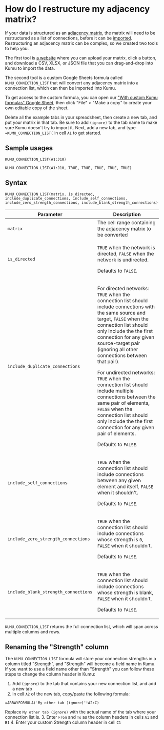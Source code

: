 # How do I restructure my adjacency matrix?

If your data is structured as an [adjacency matrix](https://en.wikipedia.org/wiki/Adjacency\_matrix), the matrix will need to be restructured as a list of connections, before it can be [imported](../guides/import/). Restructuring an adjacency matrix can be complex, so we created two tools to help you.

The first tool is [a website](https://matrix-expander.netlify.com/) where you can upload your matrix, click a button, and download a CSV, XLSX, or JSON file that you can drag-and-drop into Kumu to import the data.

The second tool is a custom Google Sheets formula called `KUMU_CONNECTION_LIST` that will convert any adjacency matrix into a connection list, which can then be imported into Kumu.

To get access to the custom formula, you can open our ["With custom Kumu formulas" Google Sheet](https://docs.google.com/spreadsheets/d/1qRhkn6qECtBaAncWykMa0hAG97jPK6q\_bODrwntqze8/edit?usp=sharing), then click "File" > "Make a copy" to create your own editable copy of the sheet.

Delete all the example tabs in your spreadsheet, then create a new tab, and put your matrix in that tab. Be sure to add `(ignore)` to the tab name to make sure Kumu doesn't try to import it. Next, add a new tab, and type `=KUMU_CONNECTION_LIST(` in cell `A1` to get started.

## Sample usages

`KUMU_CONNECTION_LIST(A1:J10)`

`KUMU_CONNECTION_LIST(A1:J10, TRUE, TRUE, TRUE, TRUE, TRUE)`

## Syntax

`KUMU_CONNECTION_LIST(matrix, is_directed, include_duplicate_connections, include_self_connections, include_zero_strength_connections, include_blank_strength_connections)`

| Parameter                            | Description                                                                                                                                                                                                                                                                                                                                                                                                                                                                                                                                                                                                                        |
| ------------------------------------ | ---------------------------------------------------------------------------------------------------------------------------------------------------------------------------------------------------------------------------------------------------------------------------------------------------------------------------------------------------------------------------------------------------------------------------------------------------------------------------------------------------------------------------------------------------------------------------------------------------------------------------------- |
| `matrix`                             | The cell range containing the adjacency matrix to be converted                                                                                                                                                                                                                                                                                                                                                                                                                                                                                                                                                                     |
| `is_directed`                        | <p><code>TRUE</code> when the network is directed, <code>FALSE</code> when the network is undirected.</p><p>Defaults to <code>FALSE</code>.</p>                                                                                                                                                                                                                                                                                                                                                                                                                                                                                    |
| `include_duplicate_connections`      | <p>For directed networks: <code>TRUE</code> when the connection list should include connections with the same source and target, <code>FALSE</code> when the connection list should only include the the first connection for any given source-target pair (ignoring all other connections between that pair).</p><p>For undirected networks: <code>TRUE</code> when the connection list should include multiple connections between the same pair of elements, <code>FALSE</code> when the connection list should only include the the first connection for any given pair of elements.</p><p>Defaults to <code>FALSE</code>.</p> |
| `include_self_connections`           | <p><code>TRUE</code> when the connection list should include connections between any given element and itself, <code>FALSE</code> when it shouldn't.</p><p>Defaults to <code>FALSE</code>.</p>                                                                                                                                                                                                                                                                                                                                                                                                                                     |
| `include_zero_strength_connections`  | <p><code>TRUE</code> when the connection list should include connections whose strength is <code>0</code>, <code>FALSE</code> when it shouldn't.</p><p>Defaults to <code>FALSE</code>.</p>                                                                                                                                                                                                                                                                                                                                                                                                                                         |
| `include_blank_strength_connections` | <p><code>TRUE</code> when the connection list should include connections whose strength is blank, <code>FALSE</code> when it shouldn't.</p><p>Defaults to <code>FALSE</code>.</p>                                                                                                                                                                                                                                                                                                                                                                                                                                                  |

`KUMU_CONNECTION_LIST` returns the full connection list, which will span across multiple columns and rows.

## Renaming the "Strength" column

The `KUMU_CONNECTION_LIST` formula will store your connection strengths in a column titled "Strength", and "Strength" will become a field name in Kumu. If you want to use a field name other than "Strength" you can follow these steps to change the column header in Kumu:

1. Add `(ignore)` to the tab that contains your new connection list, and add a new tab
2. In cell `A2` of the new tab, copy/paste the following formula:

```
=ARRAYFORMULA('My other tab (ignore)'!A2:C)
```

Replace `My other tab (ignore)` with the actual name of the tab where your connection list is. 3. Enter `From` and `To` as the column headers in cells `A1` and `B1` 4. Enter your custom Strength column header in cell `C1`
